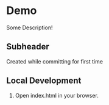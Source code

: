 # Demo

Some Description!

## Subheader
Created while committing for first time

## Local Development

1. Open index.html in your browser.